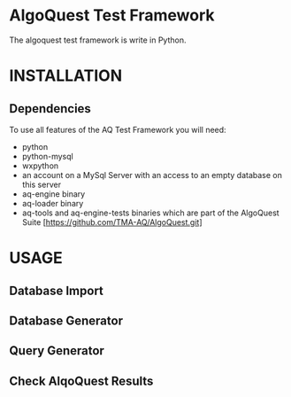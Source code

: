 AlgoQuest Test Framework
========================

The algoquest test framework is write in Python.

INSTALLATION
============

Dependencies
------------

To use all features of the AQ Test Framework you will need:

* python
* python-mysql
* wxpython
* an account on a MySql Server with an access to an empty database on this server
* aq-engine binary
* aq-loader binary
* aq-tools and aq-engine-tests binaries which are part of the AlgoQuest Suite [https://github.com/TMA-AQ/AlgoQuest.git]

USAGE
=====

Database Import
---------------

Database Generator
------------------

Query Generator
---------------

Check AlqoQuest Results
-----------------------
